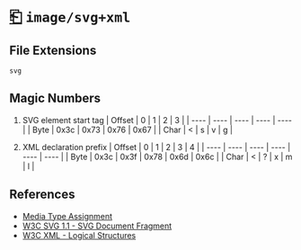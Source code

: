 # [⎗](../README.md) `image/svg+xml`

## File Extensions

`svg`

## Magic Numbers

1. SVG element start tag
   | Offset | 0 | 1 | 2 | 3 |
   | ---- | ---- | ---- | ---- | ---- |
   | Byte | 0x3c | 0x73 | 0x76 | 0x67 |
   | Char | < | s | v | g |

2. XML declaration prefix
   | Offset | 0 | 1 | 2 | 3 | 4 |
   | ---- | ---- | ---- | ---- | ---- | ---- |
   | Byte | 0x3c | 0x3f | 0x78 | 0x6d | 0x6c |
   | Char | < | ? | x | m | l |

## References

- [Media Type Assignment](https://www.iana.org/assignments/media-types/image/svg+xml)
- [W3C SVG 1.1 - SVG Document Fragment](https://www.w3.org/TR/SVG11/struct.html#NewDocument)
- [W3C XML - Logical Structures](https://www.w3.org/TR/xml/#sec-logical-struct)
